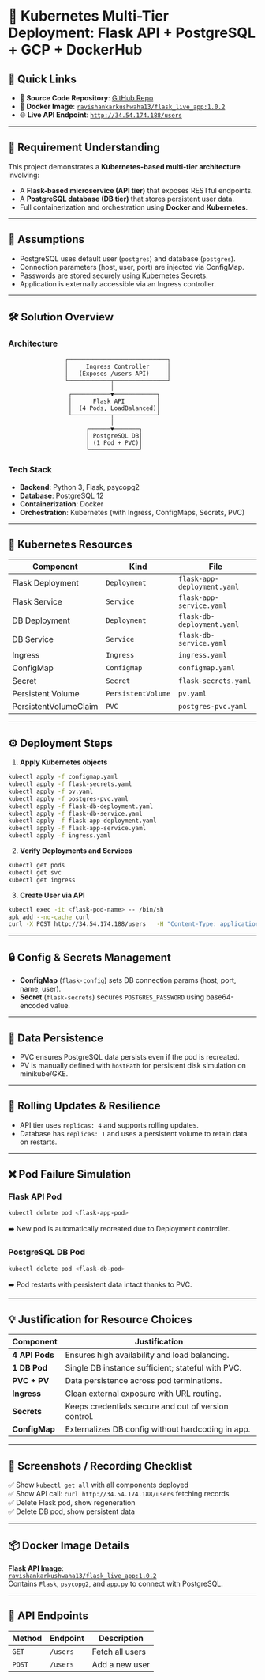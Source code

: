 
# 🐳 Kubernetes Multi-Tier Deployment: Flask API + PostgreSQL + GCP + DockerHub

## 🔗 Quick Links

- 📂 **Source Code Repository**: [GitHub Repo]([https://github.com/your-username/k8s-flask-postgres-app](https://github.com/RavishankarDuMCA10/Flask-Postgres-Docker-GCP.git))
- 🐋 **Docker Image**: [`ravishankarkushwaha13/flask_live_app:1.0.2`](https://hub.docker.com/repository/docker/ravishankarkushwaha13/flask_live_app)
- 🌐 **Live API Endpoint**: [`http://34.54.174.188/users`](http://34.54.174.188/users)

---

## 📘 Requirement Understanding

This project demonstrates a **Kubernetes-based multi-tier architecture** involving:

- A **Flask-based microservice (API tier)** that exposes RESTful endpoints.
- A **PostgreSQL database (DB tier)** that stores persistent user data.
- Full containerization and orchestration using **Docker** and **Kubernetes**.

---

## 🧠 Assumptions

- PostgreSQL uses default user (`postgres`) and database (`postgres`).
- Connection parameters (host, user, port) are injected via ConfigMap.
- Passwords are stored securely using Kubernetes Secrets.
- Application is externally accessible via an Ingress controller.

---

## 🛠️ Solution Overview

### Architecture

```
                ┌────────────────────────────┐
                │     Ingress Controller     │
                │   (Exposes /users API)     │
                └────────────┬───────────────┘
                             │
                 ┌───────────▼────────────┐
                 │      Flask API         │
                 │  (4 Pods, LoadBalanced)│
                 └───────────┬────────────┘
                             │
                      ┌──────▼───────┐
                      │ PostgreSQL DB│
                      │ (1 Pod + PVC)│
                      └──────────────┘
```

### Tech Stack

- **Backend**: Python 3, Flask, psycopg2
- **Database**: PostgreSQL 12
- **Containerization**: Docker
- **Orchestration**: Kubernetes (with Ingress, ConfigMaps, Secrets, PVC)

---

## 🧱 Kubernetes Resources

| Component            | Kind              | File                          |
|---------------------|-------------------|-------------------------------|
| Flask Deployment     | `Deployment`      | `flask-app-deployment.yaml`   |
| Flask Service        | `Service`         | `flask-app-service.yaml`      |
| DB Deployment        | `Deployment`      | `flask-db-deployment.yaml`    |
| DB Service           | `Service`         | `flask-db-service.yaml`       |
| Ingress              | `Ingress`         | `ingress.yaml`                |
| ConfigMap            | `ConfigMap`       | `configmap.yaml`              |
| Secret               | `Secret`          | `flask-secrets.yaml`          |
| Persistent Volume    | `PersistentVolume`| `pv.yaml`                     |
| PersistentVolumeClaim| `PVC`             | `postgres-pvc.yaml`           |

---

## ⚙️ Deployment Steps

1. **Apply Kubernetes objects**

```bash
kubectl apply -f configmap.yaml
kubectl apply -f flask-secrets.yaml
kubectl apply -f pv.yaml
kubectl apply -f postgres-pvc.yaml
kubectl apply -f flask-db-deployment.yaml
kubectl apply -f flask-db-service.yaml
kubectl apply -f flask-app-deployment.yaml
kubectl apply -f flask-app-service.yaml
kubectl apply -f ingress.yaml
```

2. **Verify Deployments and Services**

```bash
kubectl get pods
kubectl get svc
kubectl get ingress
```

3. **Create User via API**

```bash
kubectl exec -it <flask-pod-name> -- /bin/sh
apk add --no-cache curl
curl -X POST http://34.54.174.188/users   -H "Content-Type: application/json"   -d '{"username": "Alice", "email": "alice@example.com"}'
```

---

## 🔒 Config & Secrets Management

- **ConfigMap** (`flask-config`) sets DB connection params (host, port, name, user).
- **Secret** (`flask-secrets`) secures `POSTGRES_PASSWORD` using base64-encoded value.

---

## 💾 Data Persistence

- PVC ensures PostgreSQL data persists even if the pod is recreated.
- PV is manually defined with `hostPath` for persistent disk simulation on minikube/GKE.

---

## 🔁 Rolling Updates & Resilience

- API tier uses `replicas: 4` and supports rolling updates.
- Database has `replicas: 1` and uses a persistent volume to retain data on restarts.

---

## ❌ Pod Failure Simulation

### Flask API Pod

```bash
kubectl delete pod <flask-app-pod>
```
➡️ New pod is automatically recreated due to Deployment controller.

### PostgreSQL DB Pod

```bash
kubectl delete pod <flask-db-pod>
```
➡️ Pod restarts with persistent data intact thanks to PVC.

---

## 💡 Justification for Resource Choices

| Component        | Justification                                               |
|------------------|-------------------------------------------------------------|
| **4 API Pods**   | Ensures high availability and load balancing.              |
| **1 DB Pod**     | Single DB instance sufficient; stateful with PVC.          |
| **PVC + PV**     | Data persistence across pod terminations.                  |
| **Ingress**      | Clean external exposure with URL routing.                  |
| **Secrets**      | Keeps credentials secure and out of version control.       |
| **ConfigMap**    | Externalizes DB config without hardcoding in app.          |

---

## 📎 Screenshots / Recording Checklist

✅ Show `kubectl get all` with all components deployed  
✅ Show API call: `curl http://34.54.174.188/users` fetching records  
✅ Delete Flask pod, show regeneration  
✅ Delete DB pod, show persistent data  

---

## 📦 Docker Image Details

**Flask API Image**:  
[`ravishankarkushwaha13/flask_live_app:1.0.2`](https://hub.docker.com/repository/docker/ravishankarkushwaha13/flask_live_app)  
Contains `Flask`, `psycopg2`, and `app.py` to connect with PostgreSQL.

---

## 🧪 API Endpoints

| Method | Endpoint             | Description              |
|--------|----------------------|--------------------------|
| `GET`  | `/users`             | Fetch all users          |
| `POST` | `/users`             | Add a new user           |
